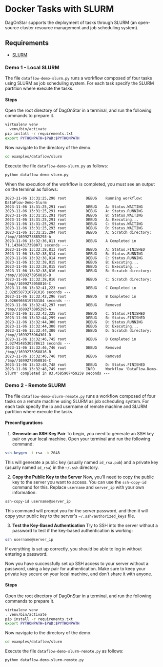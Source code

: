 # Docker Tasks with SLURM

DagOnStar supports the deployment of tasks through SLURM (an open-source cluster resource management and job scheduling system).

## Requirements

* [SLURM](https://slurm.schedmd.com/documentation.html)

### Demo 1 - Local SLURM

The file ```dataflow-demo-slurm.py``` runs a workflow composed of four tasks using SLURM as job scheduling system. For each task specify the SLURM partition where execute the tasks.

#### Steps

Open the root directory of DagOnStar in a terminal, and run the following commands to prepare it.

```bash
virtualenv venv
. venv/bin/activate
pip install -r requirements.txt
export PYTHONPATH=$PWD:$PYTHONPATH
```

Now navigate to the directory of the demo.

```bash
cd examples/dataflow/slurm
```

Execute the file ```dataflow-demo-slurm.py``` as follows:

```bash
python dataflow-demo-slurm.py
```

When the execution of the workflow is completed, you must see an output on the terminal as follows:

```console
2023-11-06 13:31:25,290 root         DEBUG    Running workflow: DataFlow-Demo-Slurm
2023-11-06 13:31:25,291 root         DEBUG    A: Status.WAITING
2023-11-06 13:31:25,291 root         DEBUG    A: Status.RUNNING
2023-11-06 13:31:25,291 root         DEBUG    B: Status.WAITING
2023-11-06 13:31:25,291 root         DEBUG    A: Executing...
2023-11-06 13:31:25,292 root         DEBUG    C: Status.WAITING
2023-11-06 13:31:25,293 root         DEBUG    D: Status.WAITING
2023-11-06 13:31:25,294 root         DEBUG    A: Scratch directory: /tmp//1699273885293-A
2023-11-06 13:32:36,811 root         DEBUG    A Completed in 71.14384317398071 seconds ---
2023-11-06 13:32:38,813 root         DEBUG    A: Status.FINISHED
2023-11-06 13:32:38,814 root         DEBUG    B: Status.RUNNING
2023-11-06 13:32:38,814 root         DEBUG    C: Status.RUNNING
2023-11-06 13:32:38,815 root         DEBUG    B: Executing...
2023-11-06 13:32:38,815 root         DEBUG    C: Executing...
2023-11-06 13:32:38,816 root         DEBUG    B: Scratch directory: /tmp//1699273958816-B
2023-11-06 13:32:38,816 root         DEBUG    C: Scratch directory: /tmp//1699273958816-C
2023-11-06 13:32:41,223 root         DEBUG    C Completed in 2.0285587310791016 seconds ---
2023-11-06 13:32:42,296 root         DEBUG    B Completed in 3.0266966819763184 seconds ---
2023-11-06 13:32:42,297 root         DEBUG    Removed /tmp//1699273885293-A
2023-11-06 13:32:43,225 root         DEBUG    C: Status.FINISHED
2023-11-06 13:32:44,299 root         DEBUG    B: Status.FINISHED
2023-11-06 13:32:44,300 root         DEBUG    D: Status.RUNNING
2023-11-06 13:32:44,300 root         DEBUG    D: Executing...
2023-11-06 13:32:44,300 root         DEBUG    D: Scratch directory: /tmp//1699273964301-D
2023-11-06 13:32:46,745 root         DEBUG    D Completed in 2.0274548530578613 seconds ---
2023-11-06 13:32:46,746 root         DEBUG    Removed /tmp//1699273958816-B
2023-11-06 13:32:46,746 root         DEBUG    Removed /tmp//1699273958816-C
2023-11-06 13:32:48,748 root         DEBUG    D: Status.FINISHED
2023-11-06 13:32:48,749 root         INFO     Workflow 'DataFlow-Demo-Slurm' completed in 83.4585907459259 seconds ---
```

### Demo 2 - Remote SLURM

The file ```dataflow-demo-slurm-remote.py``` runs a workflow composed of four tasks on a remote machine using SLURM as job scheduling system. For each task specify the ip and username of remote machine and SLURM partition where execute the tasks.

#### Preconfigurations

1. **Generate an SSH Key Pair**
To begin, you need to generate an SSH key pair on your local machine. Open your terminal and run the following command:

```bash
ssh-keygen -t rsa -b 2048
```

This will generate a public key (usually named `id_rsa.pub`) and a private key (usually named `id_rsa`) in the `~/.ssh` directory.

2. **Copy the Public Key to the Server**
Now, you'll need to copy the public key to the server you want to access. You can use the `ssh-copy-id` command for this. Replace `username` and `server_ip` with your own information:

```bash
ssh-copy-id username@server_ip
```

This command will prompt you for the server password, and then it will copy your public key to the server's `~/.ssh/authorized_keys` file.

3. **Test the Key-Based Authentication**
Try to SSH into the server without a password to test if the key-based authentication is working:

```bash
ssh username@server_ip
```

If everything is set up correctly, you should be able to log in without entering a password.

Now you have successfully set up SSH access to your server without a password, using a key pair for authentication. Make sure to keep your private key secure on your local machine, and don't share it with anyone.

#### Steps

Open the root directory of DagOnStar in a terminal, and run the following commands to prepare it.

```bash
virtualenv venv
. venv/bin/activate
pip install -r requirements.txt
export PYTHONPATH=$PWD:$PYTHONPATH
```

Now navigate to the directory of the demo.

```bash
cd examples/dataflow/slurm
```

Execute the file ```dataflow-demo-slurm-remote.py``` as follows:

```bash
python dataflow-demo-slurm-remote.py
```
